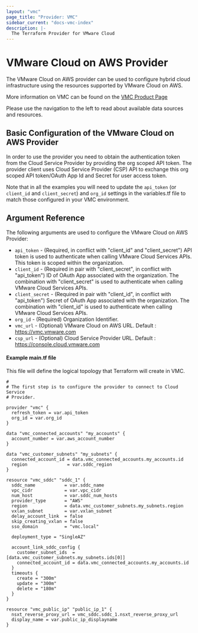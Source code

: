 ```yaml
---
layout: "vmc"
page_title: "Provider: VMC"
sidebar_current: "docs-vmc-index"
description: |-
  The Terraform Provider for VMware Cloud
---
```


# VMware Cloud on AWS Provider

The VMware Cloud on AWS provider can be used to configure hybrid cloud infrastructure using the resources supported by VMware Cloud on AWS.


More information on VMC can be found on the [VMC Product Page](https://cloud.vmware.com/vmc-aws)

Please use the navigation to the left to read about available data sources and
resources.

## Basic Configuration of the VMware Cloud on AWS Provider

In order to use the provider you need to obtain the authentication
token from the Cloud Service Provider by providing the org scoped API token.
The provider client uses Cloud Service Provider (CSP) API
to exchange this org scoped API token/OAuth App Id and Secret for user access token.

Note that in all the examples you will need to update the `api_token` (or `client_id` and `client_secret`)
and `org_id` settings in the variables.tf file to match those configured in your VMC environment.


## Argument Reference

The following arguments are used to configure the VMware Cloud on AWS Provider:

* `api_token` - (Required, in conflict with "client_id" and "client_secret") API token is used to authenticate when calling VMware Cloud Services APIs.
   This token is scoped within the organization.
* `client_id` - (Required in pair with "client_secret", in conflict with "api_token") ID of OAuth App associated with the organization. The combination with
   "client_secret" is used to authenticate when calling VMware Cloud Services APIs.
* `client_secret` - (Required in pair with "client_id", in conflict with "api_token") Secret of OAuth App associated with the organization. The combination with
  "client_id" is used to authenticate when calling VMware Cloud Services APIs.
*  `org_id` - (Required) Organization Identifier.
*  `vmc_url` - (Optional) VMware Cloud on AWS URL. Default : https://vmc.vmware.com
*  `csp_url` - (Optional) Cloud Service Provider URL. Default : https://console.cloud.vmware.com

#### Example main.tf file

This file will define the logical topology that Terraform will
create in VMC.

```hcl
#
# The first step is to configure the provider to connect to Cloud Service
# Provider.

provider "vmc" {
  refresh_token = var.api_token
  org_id = var.org_id
}

data "vmc_connected_accounts" "my_accounts" {
  account_number = var.aws_account_number
}

data "vmc_customer_subnets" "my_subnets" {
  connected_account_id = data.vmc_connected_accounts.my_accounts.id
  region               = var.sddc_region
}

resource "vmc_sddc" "sddc_1" {
  sddc_name           = var.sddc_name
  vpc_cidr            = var.vpc_cidr
  num_host            = var.sddc_num_hosts
  provider_type       = "AWS"
  region              = data.vmc_customer_subnets.my_subnets.region
  vxlan_subnet        = var.vxlan_subnet
  delay_account_link  = false
  skip_creating_vxlan = false
  sso_domain          = "vmc.local"

  deployment_type = "SingleAZ"

  account_link_sddc_config {
    customer_subnet_ids  = [data.vmc_customer_subnets.my_subnets.ids[0]]
    connected_account_id = data.vmc_connected_accounts.my_accounts.id
  }
  timeouts {
    create = "300m"
    update = "300m"
    delete = "180m"
  }
}

resource "vmc_public_ip" "public_ip_1" {
  nsxt_reverse_proxy_url = vmc_sddc.sddc_1.nsxt_reverse_proxy_url
  display_name = var.public_ip_displayname
}

```

